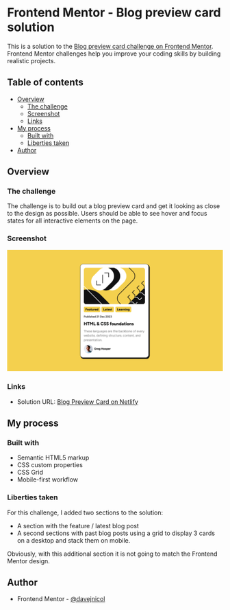 # Frontend Mentor - Blog preview card solution

This is a solution to the [Blog preview card challenge on Frontend Mentor](https://www.frontendmentor.io/challenges/blog-preview-card-ckPaj01IcS). Frontend Mentor challenges help you improve your coding skills by building realistic projects.

## Table of contents

-   [Overview](#overview)
    -   [The challenge](#the-challenge)
    -   [Screenshot](#screenshot)
    -   [Links](#links)
-   [My process](#my-process)
    -   [Built with](#built-with)
    -   [Liberties taken](#liberties-taken)
-   [Author](#author)

## Overview

### The challenge

The challenge is to build out a blog preview card and get it looking as close to the design as possible. Users should be able to see hover and focus states for all interactive elements on the page.

### Screenshot

![](./design/screenshot.png)

### Links

-   Solution URL: [Blog Preview Card on Netlify](https://dashing-gaufre-e3ef0a.netlify.app/)

## My process

### Built with

-   Semantic HTML5 markup
-   CSS custom properties
-   CSS Grid
-   Mobile-first workflow

### Liberties taken

For this challenge, I added two sections to the solution:

-   A section with the feature / latest blog post
-   A second sections with past blog posts using a grid to display 3 cards on a desktop and stack them on mobile.

Obviously, with this additional section it is not going to match the Frontend Mentor design.

## Author

-   Frontend Mentor - [@davejnicol](https://www.frontendmentor.io/profile/davejnicol)
